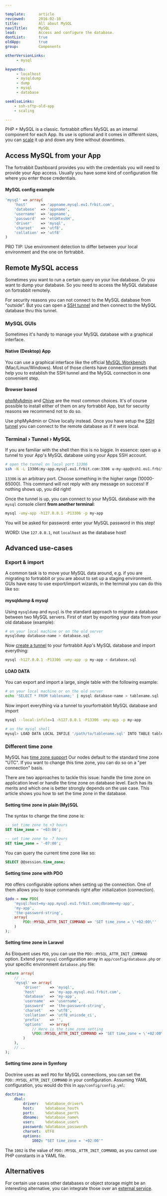 ```yaml
---

template:      article
reviewed:      2016-02-18
title:         All about MySQL
naviTitle:     MySQL
lead:          Access and configure the database.
dontList:      true
oldApp:        true
group:         Components

otherVersionLinks:
     - mysql

keywords:
     - localhost
     - mysqldump
     - dump
     - mysql
     - database

seeAlsoLinks:
    - ssh-sftp-old-app
    - scaling

---
```



PHP + MySQL is a classic. fortrabbit offers MySQL as an internal component for each App. Its use is optional and it comes in different sizes, you can [scale](scaling) it up and down any time without downtimes.


## Access MySQL from your App

The fortrabbit Dashboard provides you with the credentials you will need to provide your App access. Usually you have some kind of configuration file where you enter those credentials.



#### MySQL config example

```php
'mysql' => array(
    'host'      => 'appname.mysql.eu1.frbit.com',
    'database'  => 'appname',
    'username'  => 'appname',
    'password'  => 'etGHteshH',
    'driver'    => 'mysql',
    'charset'   => 'utf8',
    'collation' => 'utf8'
)
```

PRO TIP: Use environment detection to differ between your local environment and the one on fortrabbit.


## Remote MySQL access

Sometimes you want to run a certain query on your live database. Or you want to dump your database. So you need to access the MySQL database on fortrabbit remotely.

For security reasons you can not connect to the MySQL database from "outside". But you can open a [SSH tunnel](http://en.wikipedia.org/wiki/Tunneling_protocol) and then connect to the MySQL database thru this tunnel.

### MySQL GUIs

Sometimes it's handy to manage your MySQL database with a graphical interface.

#### Native (Desktop) App

You can use a graphical interface like the official [MySQL Workbench](http://www.mysql.com/products/workbench/) (Mac/Linux/Windows). Most of those clients have connection presets that help you to establish the SSH tunnel and the MySQL connection in one convenient step.

#### Browser based

[phpMyAdmin](http://www.phpmyadmin.net/) and [Chive](http://www.chive-project.com/) are the most common choices. It's of course possible to install either of them on any fortrabbit App, but for security reasons we recommend not to do so.

Use phpMyAdmin or Chive locally instead. Once you have setup the [SSH tunnel](#toc-shell-tunnel-mysql) you can connect to the remote database as if it were local.

### Terminal › Tunnel › MySQL

If you are familiar with the shell then this is no biggie. In essence: open up a tunnel to your App's MySQL database using your Apps SSH account.


```bash
# open the tunnel on local port 13306
ssh -N -L 13306:my-app.mysql.eu1.frbit.com:3306 u-my-app@ssh1.eu1.frbit.com
```

`13306` is an arbitrary port. Choose something in the higher range (10000-65000). This command will not reply with any message on success! If nothing shows up, you did right!

Once the tunnel is up, you can connect to your MySQL database with the `mysql` console client **from another terminal**:

```bash
mysql -umy-app -h127.0.0.1 -P13306 -p my-app
```

You will be asked for password: enter your MySQL password in this step!

WORD: Use `127.0.0.1`, not `localhost` as the database host!

## Advanced use-cases

###  Export & import

A common task is to move your MySQL data around, e.g. if you are migrating to fortrabbit or you are about to set up a staging environment. GUIs have easy to use export/import wizards, in the terminal you can do this like so:


#### mysqldump & mysql

Using `mysqldump` and `mysql` is the standard approach to migrate a database between two MySQL servers. First of start by exporting your data from your old database (example):

```bash
# on your local machine or on the old server
mysqldump database-name > database.sql
```

Now [create a tunnel](#toc-shell-tunnel-mysql) to your fortrabbit App's MySQL database and import everything:

```bash
mysql -h127.0.0.1 -P13306 -umy-app -p my-app < database.sql
```

#### LOAD DATA

You can export and import a large, single table with the following example:

```bash
# on your local machine or on the old server
echo 'SELECT * FROM tablename;' | mysql database-name > tablename.sql
```

Now import everything via a tunnel to yourfortrabbit MySQL database and import

```bash
mysql --local-infile=1 -h127.0.0.1 -P13306 -umy-app -p my-app

# on the mysql shell
mysql> LOAD DATA LOCAL INFILE '/path/to/tablename.sql' INTO TABLE tablename;
```



### Different time zone

MySQL has [time zone support](http://dev.mysql.com/doc/refman/5.5/en/time-zone-support.html) Our nodes default to the standard time zone "UTC". If you want to change this time zone, you can do so on a "per connection" basis.

There are two approaches to tackle this issue: handle the time zone on application level or handle the time zone on database level. Each has its merits and which one is better strongly depends on the use case. This article shows you how to set the time zone in the database.

#### Setting time zone in plain (My)SQL

The syntax to change the time zone is:

```sql
-- set time zone to +3 hours
SET time_zone = '+03:00';

-- set time zone to -7 hours
SET time_zone = '-07:00';
```

You can query the current time zone like so:

```sql
SELECT @@session.time_zone;
```

#### Setting time zone with PDO

`PDO` offers configurable options when setting up the connection. One of them allows you to issue commands right after initialization (connection).

```php
$pdo = new PDO(
    'mysql:host=my-app.mysql.eu1.frbit.com;dbname=my-app',
    'my-app',
    'the-password-string',
    array(
        PDO::MYSQL_ATTR_INIT_COMMAND => 'SET time_zone = \'+02:00\''
    )
);
```

#### Setting time zone in Laravel

As Eloquent uses `PDO`, you can use the `PDO::MYSQL_ATTR_INIT_COMMAND` option. Extend your `mysql` configuration array in `app/config/database.php` or your specific environment `database.php` file:

```php
return array(
    // ..
    'mysql' => array(
        'driver'    => 'mysql',
        'host'      => 'my-app.mysql.eu1.frbit.com',
        'database'  => 'my-app',
        'username'  => 'username',
        'password'  => 'the-password-string',
        'charset'   => 'utf8',
        'collation' => 'utf8_unicode_ci',
        'prefix'    => '',
        'options'   => array(
            // Here is the time zone setting
            \PDO::MYSQL_ATTR_INIT_COMMAND => 'SET time_zone = \'+02:00\''
        )
    ),
    // ..
);
```

#### Setting time zone in Symfony

Doctrine uses as well `PDO` for MySQL connections, you can set the `PDO::MYSQL_ATTR_INIT_COMMAND` in your configuration. Assuming YAML configuration, you would do this in `app/config/config.yml`:

```yml
doctrine:
    dbal:
        driver:   %database_driver%
        host:     %database_host%
        port:     %database_port%
        dbname:   %database_name%
        user:     %database_user%
        password: %database_password%
        charset:  UTF8
        options:
            1002: "SET time_zone = '+02:00'"
```

The `1002` is the value of `PDO::MYSQL_ATTR_INIT_COMMAND`, as you cannot use PHP constants in a YAML file.




## Alternatives

For certain use cases other databases or object storage might be an interesting alternative, you can integrate those over an [external service](external-services).